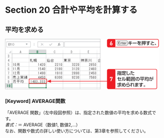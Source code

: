# Section 20 合計や平均を計算する

## 平均を求める

![](003.png)

### [Keyword] AVERAGE関数

「AVERAGE 関数」（左中段図参照）は、指定された数値の平均を求める数式です。  
<em>書式：</em>＝ AVERAGE（数値1, 数値2,…）  
なお、関数や数式の詳しい使い方については、第3章を参照してください。
